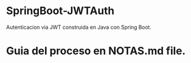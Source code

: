 # SpringBoot-JWTAuth
Autenticacion via JWT construida en Java con Spring Boot.

# Guia del proceso en NOTAS.md file.


